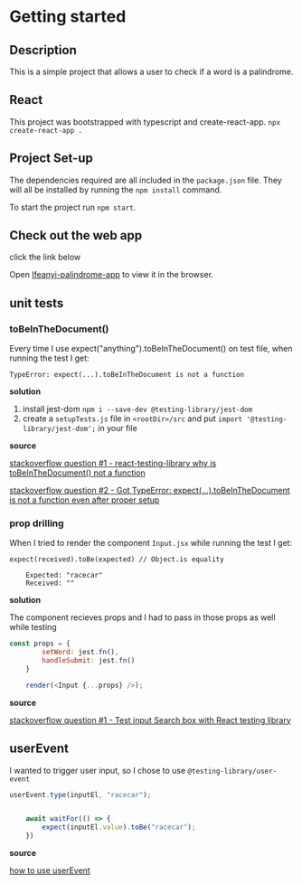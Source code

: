 # Getting started


## Description

This is a simple project that allows a user to check if a word is a palindrome.

## React

This project was bootstrapped with typescript and create-react-app. `npx create-react-app .`

## Project Set-up

The dependencies required are all included in the `package.json` file. They will all be installed by running the `npm install` command.

To start the project run `npm start`.

## Check out the web app

click the link below

Open [Ifeanyi-palindrome-app](https://ifeanyi-palindrome.netlify.app/) to view it in the browser.


## unit tests

### toBeInTheDocument()

Every time I use expect("anything").toBeInTheDocument() on test file, when running the test I get:

```
TypeError: expect(...).toBeInTheDocument is not a function
```

**solution**

1. install jest-dom `npm i --save-dev @testing-library/jest-dom`
2. create a `setupTests.js` file in `<rootDir>/src` and put `import '@testing-library/jest-dom';` in your file

**source**

[stackoverflow question #1 - react-testing-library why is toBeInTheDocument() not a function](https://stackoverflow.com/questions/56547215/react-testing-library-why-is-tobeinthedocument-not-a-function)

[stackoverflow question #2 - Got TypeError: expect(...).toBeInTheDocument is not a function even after proper setup](https://stackoverflow.com/questions/62951078/got-typeerror-expect-tobeinthedocument-is-not-a-function-even-after-proper)

### prop drilling

When I tried to render the component `Input.jsx` while running the test I get: 

```
expect(received).toBe(expected) // Object.is equality

    Expected: "racecar"
    Received: ""
```
**solution**

The component recieves props and I had to pass in those props as well while testing

```javascript
const props = {
        setWord: jest.fn(),
        handleSubmit: jest.fn()
    }

    render(<Input {...props} />);
```

**source**

[stackoverflow question #1 - Test input Search box with React testing library](https://stackoverflow.com/questions/64342544/test-input-search-box-with-react-testing-library)


## userEvent

I wanted to trigger user input, so I chose to use `@testing-library/user-event`

```javascript
userEvent.type(inputEl, "racecar");


    await waitFor(() => {
        expect(inputEl.value).toBe("racecar");
    })
```

**source** 

[how to use userEvent](https://javascript.plainenglish.io/simulate-browser-interactions-with-testing-librarys-userevent-cf8480d2606)